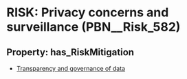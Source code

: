 # RISK: __Privacy concerns and surveillance__ (PBN__Risk_582)

## Property: has_RiskMitigation

* [Transparency and governance of data](PBN__RiskMitigation_815)

